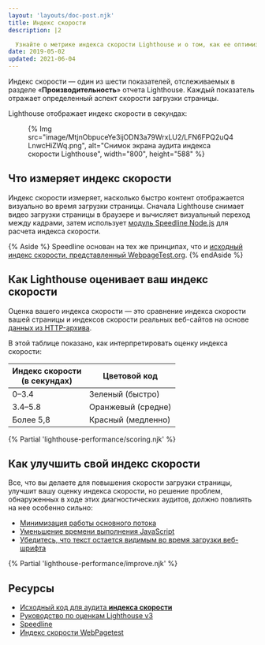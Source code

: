 ```yaml
---
layout: 'layouts/doc-post.njk'
title: Индекс скорости
description: |2

  Узнайте о метрике индекса скорости Lighthouse и о том, как ее оптимизировать.
date: 2019-05-02
updated: 2021-06-04
---
```


Индекс скорости — один из шести показателей, отслеживаемых в разделе «**Производительность**» отчета Lighthouse. Каждый показатель отражает определенный аспект скорости загрузки страницы.

Lighthouse отображает индекс скорости в секундах:

<figure>{% Img src="image/MtjnObpuceYe3ijODN3a79WrxLU2/LFN6FPQ2uQ4LnwcHiZWq.png", alt="Снимок экрана аудита индекса скорости Lighthouse", width="800", height="588" %}</figure>

## Что измеряет индекс скорости

Индекс скорости измеряет, насколько быстро контент отображается визуально во время загрузки страницы. Сначала Lighthouse снимает видео загрузки страницы в браузере и вычисляет визуальный переход между кадрами, затем использует [модуль Speedline Node.js](https://github.com/paulirish/speedline) для расчета индекса скорости.

{% Aside %} Speedline основан на тех же принципах, что и [исходный индекс скорости, представленный WebpageTest.org](https://github.com/WPO-Foundation/webpagetest-docs/blob/master/user/Metrics/SpeedIndex.md). {% endAside %}

## Как Lighthouse оценивает ваш индекс скорости

Оценка вашего индекса скорости — это сравнение индекса скорости вашей страницы и индексов скорости реальных веб-сайтов на основе [данных из HTTP-архива](https://bigquery.cloud.google.com/table/httparchive:lighthouse.2019_03_01_mobile?pli=1).

В этой таблице показано, как интерпретировать оценку индекса скорости:

<div class="table-wrapper scrollbar">
  <table>
    <thead>
      <tr>
        <th>Индекс скорости<br> (в секундах)</th>
        <th>Цветовой код</th>
      </tr>
    </thead>
    <tbody>
      <tr>
        <td>0–3.4</td>
        <td>Зеленый (быстро)</td>
      </tr>
      <tr>
        <td>3.4–5.8</td>
        <td>Оранжевый (средне)</td>
      </tr>
      <tr>
        <td>Более 5,8</td>
        <td>Красный (медленно)</td>
      </tr>
    </tbody>
  </table>
</div>

{% Partial 'lighthouse-performance/scoring.njk' %}

## Как улучшить свой индекс скорости

Все, что вы делаете для повышения скорости загрузки страницы, улучшит вашу оценку индекса скорости, но решение проблем, обнаруженных в ходе этих диагностических аудитов, должно повлиять на нее особенно сильно:

- [Минимизация работы основного потока](/docs/lighthouse/performance/mainthread-work-breakdown/)
- [Уменьшение времени выполнения JavaScript](/docs/lighthouse/performance/bootup-time/)
- [Убедитесь, что текст остается видимым во время загрузки веб-шрифта](https://web.dev/font-display/)

{% Partial 'lighthouse-performance/improve.njk' %}

## Ресурсы

- [Исходный код для аудита **индекса скорости**](https://github.com/GoogleChrome/lighthouse/blob/master/lighthouse-core/audits/metrics/speed-index.js)
- [Руководство по оценкам Lighthouse v3](/docs/lighthouse/performance/performance-scoring/)
- [Speedline](https://github.com/paulirish/speedline)
- [Индекс скорости WebPagetest](https://github.com/WPO-Foundation/webpagetest-docs/blob/main/src/metrics/SpeedIndex.md)
